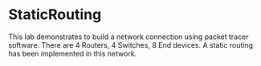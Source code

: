 # StaticRouting
This lab demonstrates to build a network connection using packet tracer software. There are 4 Routers, 4 Switches, 8 End devices. A static routing has been implemented in this network.
